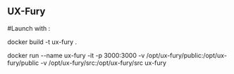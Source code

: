 ## UX-Fury

#Launch with :

docker build -t ux-fury .

docker run --name ux-fury -it -p 3000:3000 -v /opt/ux-fury/public:/opt/ux-fury/public -v /opt/ux-fury/src:/opt/ux-fury/src ux-fury